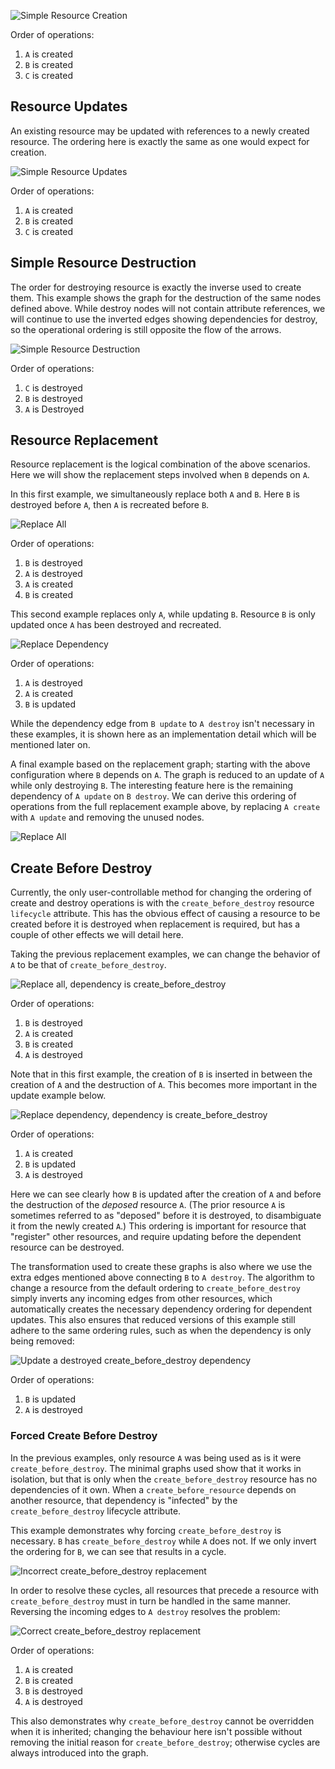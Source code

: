![Simple Resource Creation](./images/simple_create.png)
<!--
digraph create {
    subgraph nodes {
        rank=same;
        a [label="A create"];
        b [label="B create"];
        c [label="C create"];
        b -> c [dir=back];
        a -> b [dir=back];
    }
}
-->

Order of operations:
1. `A` is created
1. `B` is created
1. `C` is created

## Resource Updates

An existing resource may be updated with references to a newly created
resource. The ordering here is exactly the same as one would expect for
creation.

![Simple Resource Updates](./images/simple_update.png)
<!--
digraph update {
    subgraph nodes {
        rank=same;
        a [label="A create"];
        b [label="B update"];
        c [label="C update"];
        b -> c [dir=back];
        a -> b [dir=back];
    }
}
-->

Order of operations:
1. `A` is created
1. `B` is created
1. `C` is created

## Simple Resource Destruction

The order for destroying resource is exactly the inverse used to create them.
This example shows the graph for the destruction of the same nodes defined
above. While destroy nodes will not contain attribute references, we will
continue to use the inverted edges showing dependencies for destroy, so the
operational ordering is still opposite the flow of the arrows.

![Simple Resource Destruction](./images/simple_destroy.png)
<!--
digraph destroy {
    subgraph nodes {
        rank=same;
        a [label="A destroy"];
        b [label="B destroy"];
        c [label="C destroy"];
        a -> b;
        b -> c;
    }
}
-->

Order of operations:
1. `C` is destroyed
1. `B` is destroyed
1. `A` is Destroyed

## Resource Replacement

Resource replacement is the logical combination of the above scenarios. Here we
will show the replacement steps involved when `B` depends on `A`.

In this first example, we simultaneously replace both `A` and `B`. Here `B` is
destroyed before `A`, then `A` is recreated before `B`.

![Replace All](./images/replace_all.png)
<!--
digraph replacement {
    subgraph create {
        rank=same;
        a [label="A create"];
        b [label="B create"];
        a -> b [dir=back];
    }
    subgraph destroy {
        rank=same;
        a_d [label="A destroy"];
        b_d [label="B destroy"];
        a_d -> b_d;
    }

    a -> a_d;
    a -> b_d [style=dotted];
    b -> a_d [style=dotted];
    b -> b_d;
}
-->

Order of operations:
1. `B` is destroyed
1. `A` is destroyed
1. `A` is created
1. `B` is created


This second example replaces only `A`, while updating `B`. Resource `B` is only
updated once `A` has been destroyed and recreated.

![Replace Dependency](./images/replace_one.png)
<!--
digraph replacement {
    subgraph create {
        rank=same;
        a [label="A create"];
        b [label="B update"];
        a -> b [dir=back];
    }
    subgraph destroy {
        rank=same;
        a_d [label="A destroy"];
    }

    a -> a_d;
    b -> a_d [style=dotted];
}
-->

Order of operations:
1. `A` is destroyed
1. `A` is created
1. `B` is updated


While the dependency edge from `B update` to `A destroy` isn't necessary in
these examples, it is shown here as an implementation detail which will be
mentioned later on.

A final example based on the replacement graph; starting with the above
configuration where `B` depends on `A`. The graph is reduced to an update of
`A` while only destroying `B`. The interesting feature here is the remaining
dependency of `A update` on `B destroy`. We can derive this ordering of
operations from the full replacement example above, by replacing `A create`
with `A update` and removing the unused nodes.

![Replace All](./images/destroy_then_update.png)
<!--
digraph destroy_then_update {
    subgraph update {
        rank=same;
        a [label="A update"];
    }
    subgraph destroy {
        rank=same;
        b_d [label="B destroy"];
    }

    a -> b_d;
}
-->
## Create Before Destroy

Currently, the only user-controllable method for changing the ordering of
create and destroy operations is with the `create_before_destroy` resource
`lifecycle` attribute. This has the obvious effect of causing a resource to be
created before it is destroyed when replacement is required, but has a couple
of other effects we will detail here.

Taking the previous replacement examples, we can change the behavior of `A` to
be that of `create_before_destroy`.

![Replace all, dependency is create_before_destroy](./images/replace_all_cbd_dep.png)
<!--
digraph replacement {
    subgraph create {
        rank=same;
        a [label="A create"];
        b [label="B create"];
        a -> b [dir=back];
    }
    subgraph destroy {
        rank=same;
        a_d [label="A destroy"];
        b_d [label="B destroy"];
        a_d -> b_d;
    }

    a -> a_d [dir=back];
    a -> b_d;
    b -> a_d [dir=back];
    b -> b_d;
}
-->


Order of operations:
1. `B` is destroyed
2. `A` is created
1. `B` is created
1. `A` is destroyed

Note that in this first example, the creation of `B` is inserted in between the
creation of `A` and the destruction of `A`. This becomes more important in the
update example below.


![Replace dependency, dependency is create_before_destroy](./images/replace_dep_cbd_dep.png)
<!--
digraph replacement {
    subgraph create {
        rank=same;
        a [label="A create"];
        b [label="B update"];
        a -> b [dir=back];
    }
    subgraph destroy {
        rank=same;
        a_d [label="A destroy"];
    }

    a -> a_d [dir=back, style=dotted];
    b -> a_d [dir=back];
}
-->

Order of operations:
1. `A` is created
1. `B` is updated
1. `A` is destroyed

Here we can see clearly how `B` is updated after the creation of `A` and before
the destruction of the _deposed_ resource `A`. (The prior resource `A` is
sometimes referred to as "deposed" before it is destroyed, to disambiguate it
from the newly created `A`.) This ordering is important for resource that
"register" other resources, and require updating before the dependent resource
can be destroyed.

The transformation used to create these graphs is also where we use the extra
edges mentioned above connecting `B` to `A destroy`. The algorithm to change a
resource from the default ordering to `create_before_destroy` simply inverts
any incoming edges from other resources, which automatically creates the
necessary dependency ordering for dependent updates. This also ensures that
reduced versions of this example still adhere to the same ordering rules, such
as when the dependency is only being removed:

![Update a destroyed create_before_destroy dependency](./images/update_destroy_cbd.png)
<!--
digraph update {
    subgraph create {
        rank=same;
        b [label="B update"];
    }
    subgraph destroy {
        rank=same;
        a_d [label="A destroy"];
    }

    b -> a_d [dir=back];
}
-->

Order of operations:
1. `B` is updated
1. `A` is destroyed

### Forced Create Before Destroy

In the previous examples, only resource `A` was being used as is it were
`create_before_destroy`. The minimal graphs used show that it works in
isolation, but that is only when the `create_before_destroy` resource has no
dependencies of it own. When a `create_before_resource` depends on another
resource, that dependency is "infected" by the `create_before_destroy`
lifecycle attribute.

This example demonstrates why forcing `create_before_destroy` is necessary. `B`
has `create_before_destroy` while `A` does not. If we only invert the ordering
for `B`, we can see that results in a cycle.

![Incorrect create_before_destroy replacement](./images/replace_cbd_incorrect.png)
<!--
digraph replacement {
    subgraph create {
        rank=same;
        a [label="A create"];
        b [label="B create"];
        a -> b [dir=back];
    }
    subgraph destroy {
        rank=same;
        a_d [label="A destroy"];
        b_d [label="B destroy"];
        a_d -> b_d;
    }

    a -> a_d;
    a -> b_d [style=dotted];
    b -> a_d [style=dotted];
    b -> b_d [dir=back];
}
-->

In order to resolve these cycles, all resources that precede a resource
with `create_before_destroy` must in turn be handled in the same manner.
Reversing the incoming edges to `A destroy` resolves the problem:

![Correct create_before_destroy replacement](./images/replace_all_cbd.png)
<!--
digraph replacement {
    subgraph create {
        rank=same;
        a [label="A create"];
        b [label="B create"];
        a -> b [dir=back];
    }
    subgraph destroy {
        rank=same;
        a_d [label="A destroy"];
        b_d [label="B destroy"];
        a_d -> b_d;
    }

    a -> a_d [dir=back];
    a -> b_d [dir=back, style=dotted];
    b -> a_d [dir=back, style=dotted];
    b -> b_d [dir=back];
}
-->

Order of operations:
1. `A` is created
1. `B` is created
1. `B` is destroyed
1. `A` is destroyed

This also demonstrates why `create_before_destroy` cannot be overridden when
it is inherited; changing the behaviour here isn't possible without removing
the initial reason for `create_before_destroy`; otherwise cycles are always
introduced into the graph.
